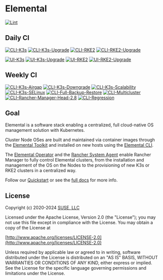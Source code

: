 # Elemental

[![Lint](https://github.com/rancher/elemental/actions/workflows/lint.yaml/badge.svg)](https://github.com/rancher/elemental/actions/workflows/lint.yaml)

## Daily CI

[![CLI-K3s](https://github.com/rancher/elemental/actions/workflows/cli-k3s-matrix.yaml/badge.svg)](https://github.com/rancher/elemental/actions/workflows/cli-k3s-matrix.yaml)
[![CLI-K3s-Upgrade](https://github.com/rancher/elemental/actions/workflows/cli-k3s-upgrade-matrix.yaml/badge.svg)](https://github.com/rancher/elemental/actions/workflows/cli-k3s-upgrade-matrix.yaml)
[![CLI-RKE2](https://github.com/rancher/elemental/actions/workflows/cli-rke2-matrix.yaml/badge.svg)](https://github.com/rancher/elemental/actions/workflows/cli-rke2-matrix.yaml)
[![CLI-RKE2-Upgrade](https://github.com/rancher/elemental/actions/workflows/cli-rke2-upgrade-matrix.yaml/badge.svg)](https://github.com/rancher/elemental/actions/workflows/cli-rke2-upgrade-matrix.yaml)

[![UI-K3s](https://github.com/rancher/elemental/actions/workflows/ui-k3s-matrix.yaml/badge.svg)](https://github.com/rancher/elemental/actions/workflows/ui-k3s-matrix.yaml)
[![UI-K3s-Upgrade](https://github.com/rancher/elemental/actions/workflows/ui-k3s-upgrade-matrix.yaml/badge.svg)](https://github.com/rancher/elemental/actions/workflows/ui-k3s-upgrade-matrix.yaml)
[![UI-RKE2](https://github.com/rancher/elemental/actions/workflows/ui-rke2-matrix.yaml/badge.svg)](https://github.com/rancher/elemental/actions/workflows/ui-rke2-matrix.yaml)
[![UI-RKE2-Upgrade](https://github.com/rancher/elemental/actions/workflows/ui-rke2-upgrade-matrix.yaml/badge.svg)](https://github.com/rancher/elemental/actions/workflows/ui-rke2-upgrade-matrix.yaml)

## Weekly CI

[![CLI-K3s-Airgap](https://github.com/rancher/elemental/actions/workflows/cli-k3s-airgap-matrix.yaml/badge.svg)](https://github.com/rancher/elemental/actions/workflows/cli-k3s-airgap-matrix.yaml)
[![CLI-K3s-Downgrade](https://github.com/rancher/elemental/actions/workflows/cli-k3s-downgrade-matrix.yaml/badge.svg)](https://github.com/rancher/elemental/actions/workflows/cli-k3s-downgrade-matrix.yaml)
[![CLI-K3s-Scalability](https://github.com/rancher/elemental/actions/workflows/cli-k3s-scalability-matrix.yaml/badge.svg)](https://github.com/rancher/elemental/actions/workflows/cli-k3s-scalability-matrix.yaml)
[![CLI-K3s-SELinux](https://github.com/rancher/elemental/actions/workflows/cli-k3s-selinux-matrix.yaml/badge.svg)](https://github.com/rancher/elemental/actions/workflows/cli-k3s-selinux-matrix.yaml)
[![CLI-Full-Backup-Restore](https://github.com/rancher/elemental/actions/workflows/cli-full-backup-restore-matrix.yaml/badge.svg)](https://github.com/rancher/elemental/actions/workflows/cli-full-backup-restore-matrix.yaml)
[![CLI-Multicluster](https://github.com/rancher/elemental/actions/workflows/cli-multicluster-matrix.yaml/badge.svg)](https://github.com/rancher/elemental/actions/workflows/cli-multicluster-matrix.yaml)
[![CLI-Rancher-Manager-Head-2.8](https://github.com/rancher/elemental/actions/workflows/cli-rm-head-2.8-matrix.yaml/badge.svg)](https://github.com/rancher/elemental/actions/workflows/cli-rm-head-2.8-matrix.yaml)
[![CLI-Regression](https://github.com/rancher/elemental/actions/workflows/cli-regression-matrix.yaml/badge.svg)](https://github.com/rancher/elemental/actions/workflows/cli-regression-matrix.yaml)

## Goal

Elemental is a software stack enabling a centralized, full cloud-native OS management solution with Kubernetes.

Cluster Node OSes are built and maintained via container images through the [Elemental Toolkit](https://rancher.github.io/elemental-toolkit/) and installed on new hosts using the [Elemental CLI](https://github.com/rancher/elemental-cli).

The [Elemental Operator](https://github.com/rancher/elemental-operator) and the [Rancher System Agent](https://github.com/rancher/system-agent) enable Rancher Manager to fully control Elemental clusters, from the installation and management of the OS on the Nodes to the provisioning of new K3s or RKE2 clusters in a centralized way.

Follow our [Quickstart](https://rancher.github.io/elemental/quickstart/) or see the [full docs](https://rancher.github.io/elemental/) for more info.

## License

Copyright (c) 2020-2024 [SUSE, LLC](http://suse.com)

Licensed under the Apache License, Version 2.0 (the "License");
you may not use this file except in compliance with the License.
You may obtain a copy of the License at

[http://www.apache.org/licenses/LICENSE-2.0](http://www.apache.org/licenses/LICENSE-2.0)

Unless required by applicable law or agreed to in writing, software
distributed under the License is distributed on an "AS IS" BASIS,
WITHOUT WARRANTIES OR CONDITIONS OF ANY KIND, either express or implied.
See the License for the specific language governing permissions and
limitations under the License.
